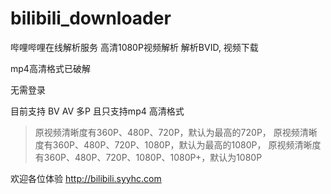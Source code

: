 # bilibili_downloader
哔哩哔哩在线解析服务 高清1080P视频解析 解析BVID, 视频下载

mp4高清格式已破解

无需登录

目前支持 BV AV 多P 且只支持mp4 高清格式

> 原视频清晰度有360P、480P、720P，默认为最高的720P，
> 原视频清晰度有360P、480P、720P、1080P，默认为最高的1080P，
> 原视频清晰度有360P、480P、720P、1080P、1080P+，默认为1080P

欢迎各位体验 http://bilibili.syyhc.com
